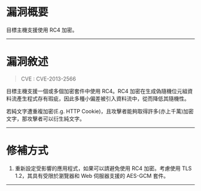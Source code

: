 # 漏洞概要

目標主機支援使用 RC4 加密。


---

# 漏洞敘述

> CVE : CVE-2013-2566

目標主機支援一個或多個加密套件中使用 RC4。RC4 加密在生成偽隨機位元組資料流產生程式存有瑕疵，因此多種小偏差被引入資料流中，從而降低其隨機性。

若純文字遭重複加密(E.g. HTTP Cookie)，且攻擊者能夠取得許多(亦上千萬)加密文字，那攻擊者可以衍生純文字。


---

# 修補方式

1. 重新設定受影響的應用程式，如果可以請避免使用 RC4 加密。考慮使用 TLS 1.2，其具有受限於瀏覽器和 Web 伺服器支援的 AES-GCM 套件。


---
